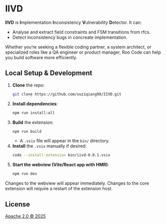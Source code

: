 # IIVD

**IIVD** is **I**mplementation **I**nconsistency **V**ulnerability **D**etector. It can:

- Analyse and extract field constraints and FSM transitions from rfcs.
- Detect inconsistency bugs in concreate implementation.

Whether you’re seeking a flexible coding partner, a system architect, or specialized roles like a QA engineer or product manager, Roo Code can help you build software more efficiently.

## Local Setup & Development

1. **Clone** the repo:
    ```bash
    git clone https://github.com/xuziqiang98/IIVD.git
    ```
2. **Install dependencies**:
    ```bash
    npm run install:all
    ```
3. **Build** the extension:
    ```bash
    npm run build
    ```
    - A `.vsix` file will appear in the `bin/` directory.
4. **Install** the `.vsix` manually if desired:
    ```bash
    code --install-extension bin/iivd-0.0.1.vsix
    ```
5. **Start the webview (Vite/React app with HMR)**:
    ```bash
    npm run dev
    ```

Changes to the webview will appear immediately. Changes to the core extension will require a restart of the extension host.

## License

[Apache 2.0 © 2025](./LICENSE)

